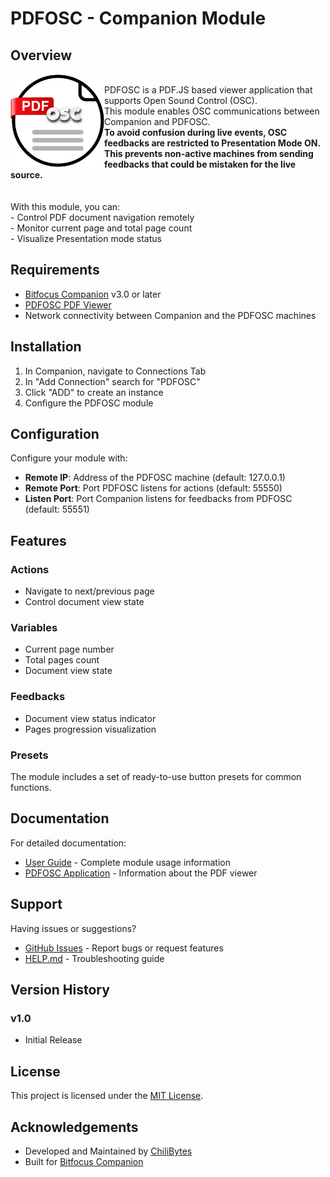 # PDFOSC - Companion Module

<div>
<h2>Overview</h2>
<img src="./img/PDFOSC_Logo.png" width="150" alt="PDFOSC Logo" align="left"/>

</br>
PDFOSC is a PDF.JS based viewer application that supports Open Sound Control (OSC). </br>
This module enables OSC communications between Companion and PDFOSC.</br>
<b>To avoid confusion during live events, OSC feedbacks are restricted to Presentation Mode ON.</br>
This prevents non-active machines from sending feedbacks that could be mistaken for the live source.</b></br>
</br>
</br>
With this module, you can:</br>
- Control PDF document navigation remotely</br>
- Monitor current page and total page count</br>
- Visualize Presentation mode status</br>
</div>

## Requirements

- [Bitfocus Companion](https://bitfocus.io/companion) v3.0 or later
- [PDFOSC PDF Viewer](https://github.com/chilibytesdotcom/pdfosc)
- Network connectivity between Companion and the PDFOSC machines

## Installation

1. In Companion, navigate to Connections Tab
2. In "Add Connection" search for "PDFOSC"
3. Click "ADD" to create an instance
4. Configure the PDFOSC module

## Configuration

Configure your module with:

- **Remote IP**: Address of the PDFOSC machine (default: 127.0.0.1)
- **Remote Port**: Port PDFOSC listens for actions (default: 55550)
- **Listen Port**: Port Companion listens for feedbacks from PDFOSC (default: 55551)

## Features

### Actions

- Navigate to next/previous page
- Control document view state

### Variables

- Current page number
- Total pages count
- Document view state

### Feedbacks

- Document view status indicator
- Pages progression visualization

### Presets

The module includes a set of ready-to-use button presets for common functions.

## Documentation

For detailed documentation:

- [User Guide](./companion/HELP.md) - Complete module usage information
- [PDFOSC Application](https://github.com/chilibytesdotcom/pdfosc) - Information about the PDF viewer

## Support

Having issues or suggestions?

- [GitHub Issues](https://github.com/chilibytesdotcom/companion-module-chilibytes-pdfosc/issues) - Report bugs or request features
- [HELP.md](./companion/HELP.md) - Troubleshooting guide

## Version History

### v1.0
- Initial Release

## License

This project is licensed under the [MIT License](./LICENSE).

## Acknowledgements

- Developed and Maintained by [ChiliBytes](https://chilibytes.com)
- Built for [Bitfocus Companion](https://bitfocus.io/companion)
